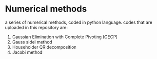 # Numerical methods
a series of numerical methods, coded in python language. codes that are uploaded in this repository are:
1) Gaussian Elimination with Complete Pivoting (GECP)
2) Gauss sidel method
3) Householder QR decomposition
4) Jacobi method
